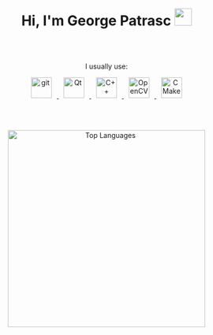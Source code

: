 <h1 align="center">
  <b>Hi, I'm George Patrasc</b>
  <img src="https://media.giphy.com/media/hvRJCLFzcasrR4ia7z/giphy.gif" width="35">
</h1>

<br><br>

<p align="center">
  I usually use:
</p>

<p align="center" style="margin: 0 auto;">
  <a href="https://git-scm.com/" target="_blank">
    <img src="https://upload.wikimedia.org/wikipedia/commons/thumb/3/3f/Git_icon.svg/2048px-Git_icon.svg.png" alt="git" style="height: 42px; width: auto; margin: 0 10px;">
  </a>
  <a href="https://qt.io" target="_blank">
    <img src="https://upload.wikimedia.org/wikipedia/commons/thumb/0/0b/Qt_logo_2016.svg/640px-Qt_logo_2016.svg.png" alt="Qt" style="height: 42px; width: auto; margin: 0 10px;">
  </a>
  <a href="https://www.cplusplus.com" target="_blank">
    <img src="https://upload.wikimedia.org/wikipedia/commons/thumb/1/18/ISO_C%2B%2B_Logo.svg/1200px-ISO_C%2B%2B_Logo.svg.png" alt="C++" style="height: 42px; width: auto; margin: 0 10px;">
  </a>
  <a href="https://opencv.org/" target="_blank">
    <img src="https://github.com/opencv/opencv/wiki/logo/OpenCV_logo_no_text.png" alt="OpenCV" style="height: 42px; width: auto; margin: 0 10px;">
  </a>
  <a href="https://cmake.org/" target="_blank">
    <img src="https://upload.wikimedia.org/wikipedia/commons/thumb/e/ef/CMake_logo.svg/640px-CMake_logo.svg.png" alt="CMake" style="height: 42px; width: auto; margin: 0 10px;">
  </a>
</p>

<br><br>

<p align="center">
  <img src="https://github-readme-stats.vercel.app/api/top-langs/?username=patrasc-george&layout=compact&theme=dark&size_weight=1&count_weight=0" alt="Top Languages" width="400">
</p>
